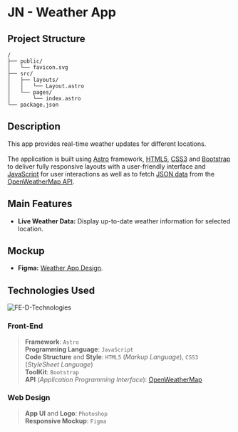 # JN - Weather App

## Project Structure

```text
/
├── public/
│   └── favicon.svg
├── src/
│   ├── layouts/
│   │   └── Layout.astro
│   └── pages/
│       └── index.astro
└── package.json
```

## Description
This app provides real-time weather updates for different locations.<br><br>The application is built using [Astro](https://astro.build/) framework, [HTML5](https://en.wikipedia.org/wiki/HTML5), [CSS3](https://en.wikipedia.org/wiki/CSS#CSS_3) and [Bootstrap](https://en.wikipedia.org/wiki/Bootstrap_(front-end_framework)) to deliver fully responsive layouts with a user-friendly interface and [JavaScript](https://en.wikipedia.org/wiki/JavaScript) for user interactions as well as to fetch [JSON data](https://en.wikipedia.org/wiki/JSON) from the [OpenWeatherMap API](https://en.wikipedia.org/wiki/OpenWeatherMap).

## Main Features
- **Live Weather Data:** Display up-to-date weather information for selected location. 

## Mockup
- **Figma:** [Weather App Design](https://www.figma.com/design/QujA0dmRAAuODCTIpaBzfr/JN-Weather-App?node-id=0-1&t=tP7Fnszvbc3itRnU-1).

## Technologies Used
![FE-D-Technologies](https://github.com/user-attachments/assets/54089d73-113f-431c-be5a-6f893d1bb382)

### Front-End
> **Framework**: `Astro`<br>
 **Programming Language**: `JavaScript`<br>
 **Code Structure** and **Style**: `HTML5` (*Markup Language*), `CSS3` (*StyleSheet Language*)<br>
 **ToolKit**: `Bootstrap` <br>
 **API** (*Application Programming Interface*): [OpenWeatherMap](https://openweathermap.org/)

### Web Design
> **App UI** and **Logo**: `Photoshop`<br>
**Responsive Mockup**: `Figma`
